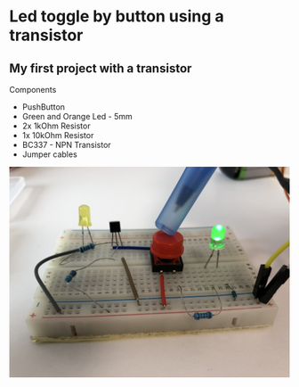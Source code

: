 # Led toggle by button using a transistor
## My first project with a transistor

Components
* PushButton
* Green and Orange Led - 5mm
* 2x 1kOhm Resistor
* 1x 10kOhm Resistor
* BC337 - NPN Transistor
* Jumper cables

![Image of Yaktocat](https://github.com/RujoiRazvan/led_toggle_with_tranzistor/blob/a81f0d59e185cc9ae96acc29876f01d3175654ff/2.jpg)
